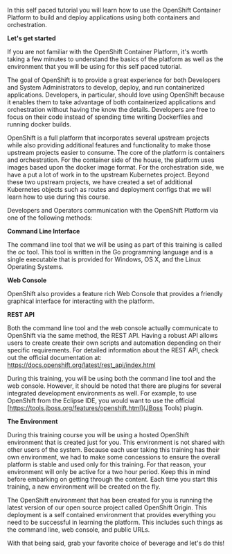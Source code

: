 In this self paced tutorial you will learn how to use the OpenShift Container Platform to build and deploy applications using both containers and orchestration.

**Let's get started**

If you are not familiar with the OpenShift Container Platform, it's worth taking a few minutes to understand the basics of the platform as well as the environment that you will be using for this self paced tutorial.  

The goal of OpenShift is to provide a great experience for both Developers and System Administrators to develop, deploy, and run containerized applications.  Developers, in particular, should love using OpenShift because it enables them to take advantage of both containerized applications and orchestration without having the know the details.  Developers are free to focus on their code instead of spending time writing Dockerfiles and running docker builds.
  
OpenShift is a full platform that incorporates several upstream projects while also providing additional features and functionality to make those upstream projects easier to consume.  The core of the platform is containers and orchestration.  For the container side of the house, the platform uses images based upon the docker image format.  For the orchestration side, we have a put a lot of work in to the upstream Kubernetes project.  Beyond these two upstream projects, we have created a set of additional Kubernetes objects such as routes and deployment configs that we will learn how to use during this course.  


Developers and Operators communication with the OpenShift Platform via one of the following methods:

**Command Line Interface**

The command line tool that we will be using as part of this training is called the *oc* tool.  This tool is written in the Go programming language and is a single executable that is provided for Windows, OS X, and the Linux Operating Systems.

**Web Console**

OpenShift also provides a feature rich Web Console that provides a friendly graphical interface for interacting with the platform.

**REST API**

Both the command line tool and the web console actually communicate to OpenShift via the same method, the REST API.  Having a robust API allows users to create create their own scripts and automation depending on their specific requirements.  For detailed information about the REST API, check out the official documentation at: https://docs.openshift.org/latest/rest_api/index.html

During this training, you will be using both the command line tool and the web console.  However, it should be noted that there are plugins for several integrated development environments as well.  For example, to use OpenShift from the Eclipse IDE, you would want to use the official [https://tools.jboss.org/features/openshift.html](JBoss Tools) plugin.

**The Environment**

During this training course you will be using a hosted OpenShift environment that is created just for you.  This environment is not shared with other users of the system.  Because each user taking this training has their own environment, we had to make some concessions to ensure the overall platform is stable and used only for this training.  For that reason, your environment will only be active for a two hour period.  Keep this in mind before embarking on getting through the content.  Each time you start this training, a new environment will be created on the fly.
 
The OpenShift environment that has been created for you is running the latest version of our open source project called OpenShift Origin.  This deployment is a self contained environment that provides everything you need to be successful in learning the platform.  This includes such things as the command line, web console, and public URLs.

With that being said, grab your favorite choice of beverage and let's do this!
